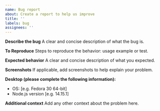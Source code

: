 ```yaml
---
name: Bug report
about: Create a report to help us improve
title: ''
labels: bug
assignees: ''
---
```


**Describe the bug**
A clear and concise description of what the bug is.

**To Reproduce**
Steps to reproduce the behavior: usage example or test.

**Expected behavior**
A clear and concise description of what you expected.

**Screenshots**
If applicable, add screenshots to help explain your problem.

**Desktop (please complete the following information):**

- OS: [e.g. Fedora 30 64-bit]
- Node.js version [e.g. 14.15.1]

**Additional context**
Add any other context about the problem here.